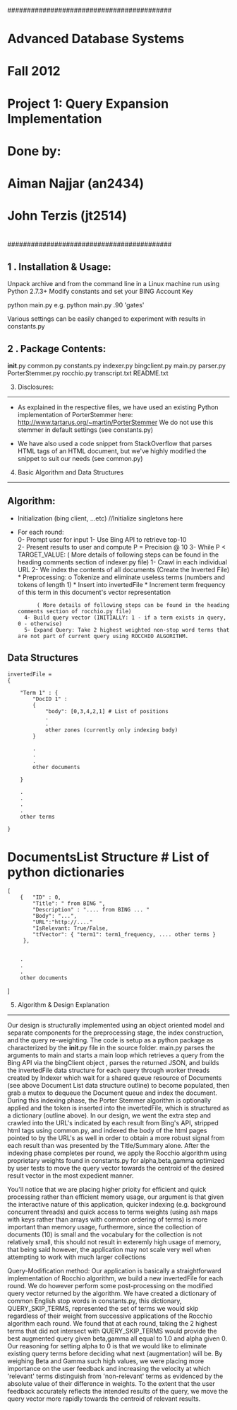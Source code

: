##########################################
# Advanced Database Systems
# Fall 2012
#
# Project 1: Query Expansion Implementation
# Done by: 
#		Aiman Najjar (an2434)
#		John Terzis (jt2514) 
#
##########################################




1 . Installation & Usage:
--------------------------
Unpack archive and from the command line in a Linux machine run using Python 2.7.3+
Modify constants and set your BING Account Key

python main.py <precision> <query>
e.g. python main.py .90 'gates'

Various settings can be easily changed to experiment with results in constants.py



2 . Package Contents:
--------------------------
__init__.py
common.py
constants.py
indexer.py
bingclient.py
main.py
parser.py
PorterStemmer.py
rocchio.py
transcript.txt
README.txt

3. Disclosures:
--------------------------
- As explained in the respective files, we have used an existing Python implementation of PorterStemmer here:
http://www.tartarus.org/~martin/PorterStemmer
We do not use this stemmer in default settings (see constants.py)

- We have also used a code snippet from StackOverflow that parses HTML tags of an HTML document, but we've highly modified the snippet to suit our needs (see common.py)



4. Basic Algorithm and Data Structures
---------------------------------------

##	Algorithm: ##

* Initialization (bing client, ...etc) //Initialize singletons here
* For each round:                
	0- Prompt user for input
	1- Use Bing API to retrieve top-10              
	2- Present results to user and compute P = Precision @ 10
	3- While P < TARGET_VALUE:
			( More details of following steps can be found in the heading comments section of indexer.py file)
		1- Crawl in each individual URL
		2- We index the contents of all documents (Create the Inverted File)
			* Preprocessing:
				o Tokenize and eliminate useless terms (numbers and tokens of length 1)
			* Insert into invertedFile
			* Increment term frequency of this term in this document's vector representation

			( More details of following steps can be found in the heading comments section of rocchio.py file)
		4- Build query vector (INITIALLY: 1 - if a term exists in query, 0 - otherwise)
		5- Expand Query: Take 2 highest weighted non-stop word terms that are not part of current query using ROCCHIO ALGORITHM.



## Data Structures ##



	invertedFile =
	{

		"Term 1" : {
			"DocID 1" : 
			{
				"body": [0,3,4,2,1] # List of positions
				.
				.
				other zones (currently only indexing body)
			}
			
			.
			.
			.
			other documents 

		}

		.
		.
		.
		.
		other terms

	}



# DocumentsList Structure # List of python dictionaries
   
	[
		{   "ID" : 0,
			"Title": " from BING ", 
			"Description" : ".... from BING ... "
		    "Body": "...",
		    "URL":"http://...."
		    "IsRelevant: True/False,
		    "tfVector": { "term1": term1_frequency, .... other terms }
		 }, 
		

		.
		.
		.		
		other documents

   ]                               

5. Algorithm & Design Explanation
---------------------------------------
Our design is structurally implemented using an object oriented model and separate components for the preprocessing stage, the index construction, and the query re-weighting. The code is setup as a python package as characterized by the __init__.py file in the source 
folder. main.py parses the arguments to main and starts a main loop which retrieves a query from the Bing API via the bingClient object
, parses the returned JSON, and builds the invertedFile data structure for each query through worker threads created by Indexer which
wait for a shared queue resource of Documents (see above Document List data structure outline) to become populated, then grab a mutex to 
dequeue the Document queue and index the document. During this indexing phase, the Porter Stemmer algorithm is optionally applied and the token is 
inserted into the invertedFile, which is structured as a dictionary (outline above). In our design, we went the extra step and crawled into
the URL's indicated by each result from Bing's API, stripped html tags using common.py, and indexed the body of the html pages pointed to by
the URL's as well in order to obtain a more robust signal from each result than was presented by the Title/Summary alone. After the indexing phase completes per round, we apply the Rocchio algorithm using proprietary weights found in constants.py for alpha,beta,gamma optimized by
user tests to move the query vector towards the centroid of the desired result vector in the most expedient manner. 

You'll notice that we are placing higher prioity for efficient and quick processing rather than efficient memory usage, our argument is that given the interactive nature of this application, quicker indexing (e.g. background concurrent threads) and quick access to terms weights (using ash maps with keys rather than arrays with common ordering of terms) is more important than memory usage, furthermore, since the collection of documents (10) is small and the vocabulary for the collection is not relatively small, this should not result in exteremly high usage of memory, that being said however, the application may not scale very well when attempting to work with much larger collections


Query-Modification method:
Our application is basically a straightforward implementation of Rocchio algorithm, we build a new invertedFile for each round. We do however perform some post-processing on the modified query vector returned by the algorithm. We have created a dictionary of common English stop words in constants.py, this dictionary, QUERY_SKIP_TERMS, represented the set of terms we would skip regardless of their weight from successive applications of the Rocchio algorithm each round. We found that at each round,
taking the 2 highest terms that did not intersect with QUERY_SKIP_TERMS would provide the best augmented query given beta,gamma all
equal to 1.0 and alpha given 0. Our reasoning for setting alpha to 0 is that we would like to eliminate existing query terms before deciding what next (augmentation) will be. By weighing Beta and Gamma such high values, we were placing more importance on the user feedback and increasing the velocity 
at which 'relevant' terms distinguish from 'non-relevant' terms as evidenced by the absolute value of their difference in weights. To the 
extent that the user feedback accurately reflects the intended results of the query, we move the query vector more rapidly towards the 
centroid of relevant results. 

